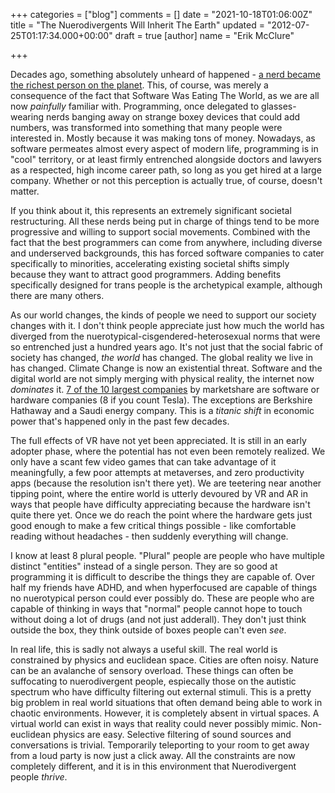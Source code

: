 +++
categories = ["blog"]
comments = []
date = "2021-10-18T01:06:00Z"
title = "The Nuerodivergents Will Inherit The Earth"
updated = "2012-07-25T01:17:34.000+00:00"
draft = true
[author]
name = "Erik McClure"

+++

Decades ago, something absolutely unheard of happened - [a nerd became the richest person on the planet](https://www.washingtonpost.com/archive/business/1995/07/05/bill-gates-tops-forbess-list-of-worlds-richest/d6fa8522-2ccb-4635-b722-0b0b6b31bbd3/). This, of course, was merely a consequence of the fact that Software Was Eating The World, as we are all now *painfully* familiar with. Programming, once delegated to glasses-wearing nerds banging away on strange boxey devices that could add numbers, was transformed into something that many people were interested in. Mostly because it was making tons of money. Nowadays, as software permeates almost every aspect of modern life, programming is in "cool" territory, or at least firmly entrenched alongside doctors and lawyers as a respected, high income career path, so long as you get hired at a large company. Whether or not this perception is actually true, of course, doesn't matter.

If you think about it, this represents an extremely significant societal restructuring. All these nerds being put in charge of things tend to be more progressive and willing to support social movements. Combined with the fact that the best programmers can come from anywhere, including diverse and underserved backgrounds, this has forced software companies to cater specifically to minorities, accelerating existing societal shifts simply because they want to attract good programmers. Adding benefits specifically designed for trans people is the archetypical example, although there are many others. 

As our world changes, the kinds of people we need to support our society changes with it. I don't think people appreciate just how much the world has diverged from the nuerotypical-cisgendered-heterosexual norms that were so entrenched just a hundred years ago. It's not just that the social fabric of society has changed, _the world_ has changed. The global reality we live in has changed. Climate Change is now an existential threat. Software and the digital world are not simply merging with physical reality, the internet now _dominates_ it. [7 of the 10 largest companies](https://www.statista.com/statistics/269857/most-profitable-companies-worldwide/) by marketshare are software or hardware companies (8 if you count Tesla). The exceptions are Berkshire Hathaway and a Saudi energy company. This is a *titanic shift* in economic power that's happened only in the past few decades.

The full effects of VR have not yet been appreciated. It is still in an early adopter phase, where the potential has not even been remotely realized. We only have a scant few video games that can take advantage of it meaningfully, a few poor attempts at metaverses, and zero productivity apps (because the resolution isn't there yet). We are teetering near another tipping point, where the entire world is utterly devoured by VR and AR in ways that people have difficulty appreciating because the hardware isn't quite there yet. Once we do reach the point where the hardware gets just good enough to make a few critical things possible - like comfortable reading without headaches - then suddenly everything will change.

I know at least 8 plural people. "Plural" people are people who have multiple distinct "entities" instead of a single person. They are so good at programming it is difficult to describe the things they are capable of. Over half my friends have ADHD, and when hyperfocused are capable of things no nuerotypical person could ever possibly do. These are people who are capable of thinking in ways that "normal" people cannot hope to touch without doing a lot of drugs (and not just adderall). They don't just think outside the box, they think outside of boxes people can't even *see*.

In real life, this is sadly not always a useful skill. The real world is constrained by physics and euclidean space. Cities are often noisy. Nature can be an avalanche of sensory overload. These things can often be suffocating to nuerodivergent people, espiecally those on the autistic spectrum who have difficulty filtering out external stimuli. This is a pretty big problem in real world situations that often demand being able to work in chaotic environments. However, it is completely absent in virtual spaces. A virtual world can exist in ways that reality could never possibly mimic. Non-euclidean physics are easy. Selective filtering of sound sources and conversations is trivial. Temporarily teleporting to your room to get away from a loud party is now just a click away. All the constraints are now completely different, and it is in this environment that Nuerodivergent people *thrive*. 
